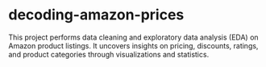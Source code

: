 # decoding-amazon-prices
This project performs data cleaning and exploratory data analysis (EDA) on Amazon product listings. It uncovers insights on pricing, discounts, ratings, and product categories through visualizations and statistics.
